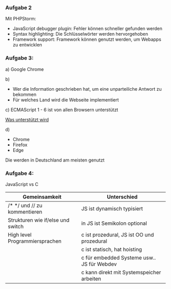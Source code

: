 ### Aufgabe 2

Mit PHPStorm:

- JavaScript debugger plugin: Fehler können schneller gefunden werden
- Syntax highlighting: Die Schlüsselwörter werden hervorgehoben
- Framework support: Framework können genutzt werden, um Webapps zu entwicklen

### Aufgabe 3:

a) 
Google Chrome 

b) 

- Wer die Information geschrieben hat, um eine unparteiliche Antwort
zu bekommen
- Für welches Land wird die Webseite implementiert

c) ECMAScript 1 - 6 ist von allen Browsern unterstützt

[Was unterstützt wird](https://developer.mozilla.org/en-US/docs/Mozilla/Add-ons/WebExtensions/Browser_support_for_JavaScript_APIs)

d) 

- Chrome
- Firefox
- Edge

Die werden in Deutschland am meisten genutzt

### Aufgabe 4:

JavaScript vs C

| Gemeinsamkeit                     | Unterschied                                |
|-----------------------------------|--------------------------------------------|
| /* */ und // zu kommentieren      | JS ist dynamisch typisiert                 |
| Strukturen wie if/else und switch | in JS ist Semikolon optional               |
| High level Programmiersprachen    | c ist prozedural, JS ist OO und prozedural |
|                                   | c ist statisch, hat hoisting               |
|                                   | c für embedded Systeme usw.. JS für Webdev |
|                                   | c kann direkt mit Systemspeicher arbeiten  |

